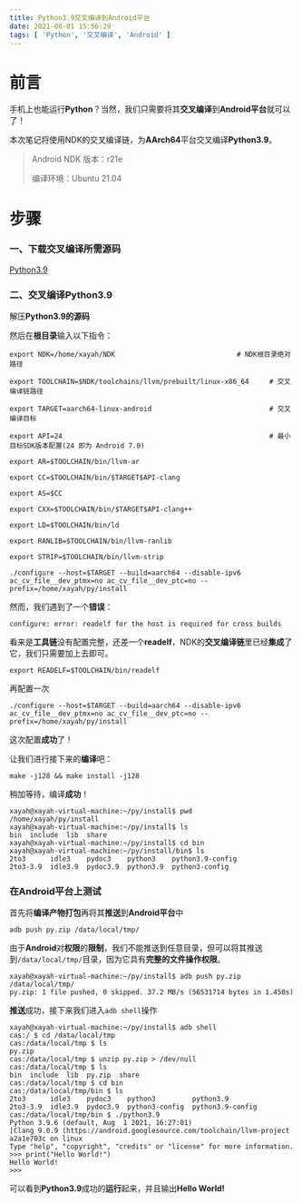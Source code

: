 ```yaml
---
title: Python3.9交叉编译到Android平台
date: 2021-08-01 15:56:29
tags: [ 'Python', '交叉编译', 'Android' ]
---
```


# 前言

手机上也能运行**Python**？当然，我们只需要将其**交叉编译**到**Android平台**就可以了！

本次笔记将使用NDK的交叉编译链，为**AArch64**平台交叉编译**Python3.9**。

> Android NDK 版本：r21e
>
> 编译环境：Ubuntu 21.04

# 步骤

### 一、下载交叉编译所需源码

[Python3.9](https://www.python.org/downloads/release/python-396/)

### 二、交叉编译Python3.9

解压**Python3.9的源码**

然后在**根目录**输入以下指令：

```
export NDK=/home/xayah/NDK                              # NDK根目录绝对路径

export TOOLCHAIN=$NDK/toolchains/llvm/prebuilt/linux-x86_64     # 交叉编译链路径

export TARGET=aarch64-linux-android                             # 交叉编译目标

export API=24                                                   # 最小目标SDK版本配置(24 即为 Android 7.0)

export AR=$TOOLCHAIN/bin/llvm-ar

export CC=$TOOLCHAIN/bin/$TARGET$API-clang

export AS=$CC

export CXX=$TOOLCHAIN/bin/$TARGET$API-clang++

export LD=$TOOLCHAIN/bin/ld

export RANLIB=$TOOLCHAIN/bin/llvm-ranlib

export STRIP=$TOOLCHAIN/bin/llvm-strip

./configure --host=$TARGET --build=aarch64 --disable-ipv6 ac_cv_file__dev_ptmx=no ac_cv_file__dev_ptc=no --prefix=/home/xayah/py/install
```

然而，我们遇到了一个**错误**：

```
configure: error: readelf for the host is required for cross builds
```

看来是**工具链**没有配置完整，还差一个**readelf**，NDK的**交叉编译链**里已经**集成**了它，我们只需要加上去即可。

```
export READELF=$TOOLCHAIN/bin/readelf
```

再配置一次

```
./configure --host=$TARGET --build=aarch64 --disable-ipv6 ac_cv_file__dev_ptmx=no ac_cv_file__dev_ptc=no --prefix=/home/xayah/py/install
```

这次配置**成功**了！

让我们进行接下来的**编译**吧：

```
make -j128 && make install -j128
```

稍加等待，编译**成功**！

```
xayah@xayah-virtual-machine:~/py/install$ pwd
/home/xayah/py/install
xayah@xayah-virtual-machine:~/py/install$ ls
bin  include  lib  share
xayah@xayah-virtual-machine:~/py/install$ cd bin
xayah@xayah-virtual-machine:~/py/install/bin$ ls
2to3      idle3    pydoc3    python3    python3.9-config
2to3-3.9  idle3.9  pydoc3.9  python3.9  python3-config
```

### 在Android平台上测试
首先将**编译产物打包**再将其**推送**到**Android平台**中

```
adb push py.zip /data/local/tmp/
```

由于**Android**对**权限**的**限制**，我们不能推送到任意目录，但可以将其推送到`/data/local/tmp/`目录，因为它具有**完整的文件操作权限**。

```
xayah@xayah-virtual-machine:~/py/install$ adb push py.zip /data/local/tmp/
py.zip: 1 file pushed, 0 skipped. 37.2 MB/s (56531714 bytes in 1.450s)
```

**推送**成功，接下来我们进入`adb shell`操作

```
xayah@xayah-virtual-machine:~/py/install$ adb shell
cas:/ $ cd /data/local/tmp
cas:/data/local/tmp $ ls
py.zip
cas:/data/local/tmp $ unzip py.zip > /dev/null
cas:/data/local/tmp $ ls
bin  include  lib  py.zip  share
cas:/data/local/tmp $ cd bin
cas:/data/local/tmp/bin $ ls
2to3      idle3    pydoc3    python3         python3.9
2to3-3.9  idle3.9  pydoc3.9  python3-config  python3.9-config
cas:/data/local/tmp/bin $ ./python3.9
Python 3.9.6 (default, Aug  1 2021, 16:27:01) 
[Clang 9.0.9 (https://android.googlesource.com/toolchain/llvm-project a2a1e703c on linux
Type "help", "copyright", "credits" or "license" for more information.
>>> print("Hello World!")
Hello World!
>>> 
```

可以看到**Python3.9**成功的**运行**起来，并且输出**Hello World!**